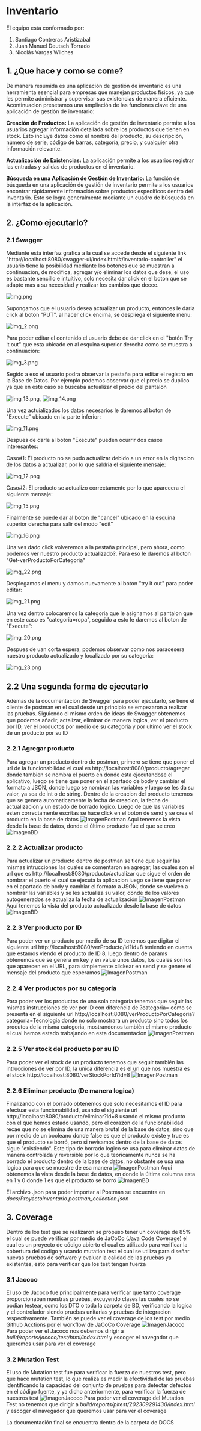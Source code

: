# Inventario

 El equipo esta conformado por: 
1. Santiago Contreras Aristizabal
2. Juan Manuel Deutsch Torrado
3. Nicolás Vargas Wilches

## 1. ¿Que hace y como se come?

De manera resumida es una aplicación de gestión de inventario es una herramienta esencial para empresas que manejan productos físicos, ya que les permite administrar y supervisar sus existencias de manera eficiente. Acontinuacion presetamos una ampliación de las funciones clave de una aplicación de gestión de inventario:

**Creación de Productos:** La aplicación de gestión de inventario permite a los usuarios agregar información detallada sobre los productos que tienen en stock. Esto incluye datos como el nombre del producto, su descripción, número de serie, código de barras, categoría, precio, y cualquier otra información relevante.

**Actualización de Existencias:** La aplicación permite a los usuarios registrar las entradas y salidas de productos en el inventario.

**Búsqueda en una Aplicación de Gestión de Inventario:** La función de búsqueda en una aplicación de gestión de inventario permite a los usuarios encontrar rápidamente información sobre productos específicos dentro del inventario. Esto se logra generalmente mediante un cuadro de búsqueda en la interfaz de la aplicación.

## 2. ¿Como ejecutarlo?
### 2.1 Swagger

Mediante esta interfaz grafica a la cual se accede desde el siguiente link "http://localhost:8080/swagger-ui/index.html#/inventario-controller" el usuario tiene la posibilidad mediante los botones que se muestran a continuacion, de modifica, agregar y/o eliminar los datos que dese, el uso es bastante sencillo e intuitivo, solo necesita dar click en el boton que se adapte mas a su necesidad y realizar los cambios que decee.

![img.png](imagenes/img.png)

Supongamos que el usuario desea actualizar un producto, entonces le daria click al boton "PUT". al hacer click encima, se despliega el siguiente menu:

![img_2.png](imagenes/img_2.png)

Para poder editar el contenido el usuario debe de dar click en el "botón Try it out" que esta ubicado en al esquina superior derecha como se muestra a continuación:

![img_3.png](imagenes/img_3.png)

Segido a eso el usuario podra observar la pestaña para editar el registro en la Base de Datos. Por ejemplo podemos observar que el precio se duplico ya que en este caso se buscaba actualizar el precio del pantalon 

![img_13.png](imagenes/img_13.png), ![img_14.png](imagenes/img_14.png)

Una vez actuializados los datos necesarios le daremos al boton de "Execute" ubicado en la parte inferior: 

![img_11.png](imagenes/img_11.png)

Despues de darle al boton "Execute" pueden ocurrir dos casos interesantes: 

Caso#1: El producto no se pudo actualizar debido a un error en la digitacion de los datos a actualizar, por lo que saldria el siguiente mensaje:

![img_12.png](imagenes/img_12.png)

Caso#2: El producto se actualizo correctamente por lo que aparecera el siguiente mensaje: 

![img_15.png](imagenes/img_15.png)

Finalmente se puede dar al boton de "cancel" ubicado en la esquina superior derecha para salir del modo "edit"

![img_16.png](imagenes/img_16.png)

Una ves dado click volveremos a la pestaña principal, pero ahora, como podemos ver nuestro producto actualizado?. Para eso le daremos al boton "Get-verProductoPorCategoria"

![img_22.png](imagenes/img_22.png)

Desplegamos el menu y damos nuevamente al boton "try it out" para poder editar:

![img_21.png](imagenes/img_21.png)

Una vez dentro colocaremos la categoria que le asignamos al pantalon que en este caso es "categoria=ropa", seguido a esto le daremos al boton de "Execute":

![img_20.png](imagenes/img_20.png)

Despues de uan corta espera, podemos observar como nos paracesera nuestro producto actualizado y localizado por su categoria: 

![img_23.png](imagenes/img_23.png)

## 2.2 Una segunda forma de ejecutarlo
Ademas de la documentacion de Swagger para poder ejecutarlo, se tiene el cliente de postman en el cual desde un principio se empezaron a realizar las pruebas. Siguiendo el mismo orden de ideas de Swagger obtenemos que podemos añadir, actalizar, eliminar de manera logica, ver el producto por ID, ver el productos por medio de su categoria y por ultimo ver el stock de un producto por su ID

### 2.2.1 Agregar producto
Para agregar un producto dentro de postman, primero se tiene que poner el url de la funcionabilidad el cual es http://localhost:8080/producto/agregar donde tambien se nombra el puerto en donde esta ejecutandose el aplicativo, luego se tiene que poner en el apartado de body y cambiar el formato a JSON, donde luego se nombran las variables y luego se les da su valor, ya sea de int o de string. Dentro de la creacion del producto tenemos que se genera automaticamente la fecha de creacion, la fecha de actualizacion y un estado de borrado logico. Luego de que las variables esten correctamente escritas se hace click en el boton de send y se crea el producto en la base de datos
![ImagenPostman](imagenes/Agregar.png)
Aqui tenemos la vista desde la base de datos, donde el último producto fue el que se creo
![ImagenBD](imagenes/AgregarBD.png)
### 2.2.2 Actualizar producto
Para actualizar un producto dentro de postman se tiene que seguir las mismas intrucciones las cuales se comentaron en agregar, las cuales son el url que es http://localhost:8080/producto/actualizar que sigue el orden de nombrar el puerto el cual se ejecuta la aplicacion luego se tiene que poner en el apartado de body y cambiar el formato a JSON, donde se vuelven a nombrar las variables y se les actualiza su valor, donde de los valores autogenerados se actualiza la fecha de actualización
![ImagenPostman](imagenes/Actualizar.png)
Aquí tenemos la vista del producto actualizado desde la base de datos
![ImagenBD](imagenes/ActualizarBD.png)
### 2.2.3 Ver producto por ID
Para poder ver un producto por medio de su ID tenemos que digitar el siguiente url http://localhost:8080/verProducto/id?id=8 teniendo en cuenta que estamos viendo el producto de ID 8, luego dentro de params obtenemos que se genera en key y en value unos datos, los cuales son los que aparecen en el URL, para simplemente clickear en send y se genere el mensaje del producto que esperamos
![ImagenPostman](imagenes/VerPorID.png)
### 2.2.4 Ver productos por su categoria
Para poder ver los productos de una sola categoria tenemos que seguir las mismas instrucciones de ver por ID con diferencia de ?categoria= como se presenta en el siguiente url http://localhost:8080/verProductoPorCategoria?categoria=Tecnologia donde no solo mostrara un producto sino todos los procutos de la misma categoria, mostrandonos también el mismo producto el cual hemos estado trabajando en esta documentacion
![ImagenPostman](imagenes/Categoria.png)
### 2.2.5 Ver stock del producto por su ID
Para poder ver el stock de un producto tenemos que seguir también las intrucciones de ver por ID, la unica diferencia es el url que nos muestra es el stock http://localhost:8080/verStockPorId?id=8
![ImagenPostman](imagenes/Stock.png)
### 2.2.6 Eliminar producto (De manera logica)
Finalizando con el borrado obtenemos que solo necesitamos el ID para efectuar esta funcionabilidad, usando el siguiente url http://localhost:8080/producto/eliminar?id=8 usando el mismo producto con el que hemos estado usando, pero el corazon de la funcionabilidad recae que no se elimina de una manera brutal de la base de datos, sino que por medio de un booleano donde false es que el producto existe y true es que el producto se borró, pero si revisamos dentro de la base de datos sigue "existiendo". Este tipo de borrado logico se usa para eliminar datos de manera controlada y reversible por lo que teoricamente nunca se ha borrado el producto dentro de la base de datos, no obstante se usa una logica para que se muestre de esa manera
![ImagenPostman](imagenes/Borrado.png)
Aquí obtenemos la vista desde la base de datos, en donde la última columna esta en 1 y 0 donde 1 es que el producto se borró
![ImagenBD](imagenes/BorradoBD.png)


El archivo .json para poder importar al Postman se encuentra en *docs/ProyectoInventario.postman_collection.json*

## 3. Coverage
Dentro de los test que se realizaron se propuso tener un coverage de 85% el cual se puede verificar por medio de JaCoCo (Java Code Coverage) el cual es un proyecto de código abierto el cual es utilizado para verificar la cobertura del codigo y usando mutation test el cual se utiliza para diseñar nuevas pruebas de software y evaluar la calidad de las pruebas ya existentes, esto para verificar que los test tengan fuerza
### 3.1 Jacoco
El uso de Jacoco fue principalmente para verificar que tanto coverage proporcionaban nuestras pruebas, excuyendo clases las cuales no se podian testear, como los DTO o toda la carpeta de BD, verificando la logica y el controlador siendo pruebas unitarias y pruebas de integracion respectivamente. También se puede ver el coverage de los test por medio Github Acctions por el workflow de JaCoCo Coverage
![ImagenJacoco](imagenes/Jacoco.png)
Para poder ver el Jacoco nos debemos dirigir a *build/reports/jacoco/test/html/index.html* y escoger el navegador que queremos usar para ver el coverage
### 3.2 Mutation Test
El uso de Mutation test fue para verificar la fuerza de nuestros test, pero que hace mutation test, lo que realiza es medir la efectividad de las pruebas identificando la capacidad del conjunto de pruebas para detectar defectos en el código fuente, y ya dicho anteriormente, para verificar la fuerza de nuestros test
![ImagenJacoco](imagenes/MutationTest.png)
Para poder ver el coverage del Mutation Test no tenemos que dirigir a *build/reports/pitest/202309291430/index.html* y escoger el navegador que queremos usar para ver el coverage

La documentación final se encuentra dentro de la carpeta de DOCS
